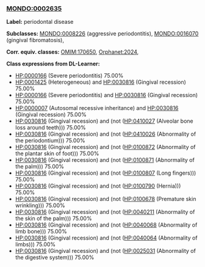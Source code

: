 
### [MONDO:0002635](http://purl.obolibrary.org/obo/MONDO_0002635)
**Label:** periodontal disease

**Subclasses:** [MONDO:0008226](http://purl.obolibrary.org/obo/MONDO_0008226) (aggressive periodontitis), [MONDO:0016070](http://purl.obolibrary.org/obo/MONDO_0016070) (gingival fibromatosis), 

**Corr. equiv. classes:** [OMIM:170650](http://purl.obolibrary.org/obo/OMIM_170650), [Orphanet:2024](http://www.orpha.net/ORDO/Orphanet_2024), 

**Class expressions from DL-Learner:**

- [HP:0000166](http://purl.obolibrary.org/obo/HP_0000166) (Severe periodontitis) 75.00%
- [HP:0001425](http://purl.obolibrary.org/obo/HP_0001425) (Heterogeneous) and [HP:0030816](http://purl.obolibrary.org/obo/HP_0030816) (Gingival recession) 75.00%
- [HP:0000166](http://purl.obolibrary.org/obo/HP_0000166) (Severe periodontitis) and [HP:0030816](http://purl.obolibrary.org/obo/HP_0030816) (Gingival recession) 75.00%
- [HP:0000007](http://purl.obolibrary.org/obo/HP_0000007) (Autosomal recessive inheritance) and [HP:0030816](http://purl.obolibrary.org/obo/HP_0030816) (Gingival recession) 75.00%
- [HP:0030816](http://purl.obolibrary.org/obo/HP_0030816) (Gingival recession) and (not ([HP:0410027](http://purl.obolibrary.org/obo/HP_0410027) (Alveolar bone loss around teeth))) 75.00%
- [HP:0030816](http://purl.obolibrary.org/obo/HP_0030816) (Gingival recession) and (not ([HP:0410026](http://purl.obolibrary.org/obo/HP_0410026) (Abnormality of the periodontium))) 75.00%
- [HP:0030816](http://purl.obolibrary.org/obo/HP_0030816) (Gingival recession) and (not ([HP:0100872](http://purl.obolibrary.org/obo/HP_0100872) (Abnormality of the plantar skin of foot))) 75.00%
- [HP:0030816](http://purl.obolibrary.org/obo/HP_0030816) (Gingival recession) and (not ([HP:0100871](http://purl.obolibrary.org/obo/HP_0100871) (Abnormality of the palm))) 75.00%
- [HP:0030816](http://purl.obolibrary.org/obo/HP_0030816) (Gingival recession) and (not ([HP:0100807](http://purl.obolibrary.org/obo/HP_0100807) (Long fingers))) 75.00%
- [HP:0030816](http://purl.obolibrary.org/obo/HP_0030816) (Gingival recession) and (not ([HP:0100790](http://purl.obolibrary.org/obo/HP_0100790) (Hernia))) 75.00%
- [HP:0030816](http://purl.obolibrary.org/obo/HP_0030816) (Gingival recession) and (not ([HP:0100678](http://purl.obolibrary.org/obo/HP_0100678) (Premature skin wrinkling))) 75.00%
- [HP:0030816](http://purl.obolibrary.org/obo/HP_0030816) (Gingival recession) and (not ([HP:0040211](http://purl.obolibrary.org/obo/HP_0040211) (Abnormality of the skin of the palm))) 75.00%
- [HP:0030816](http://purl.obolibrary.org/obo/HP_0030816) (Gingival recession) and (not ([HP:0040068](http://purl.obolibrary.org/obo/HP_0040068) (Abnormality of limb bone))) 75.00%
- [HP:0030816](http://purl.obolibrary.org/obo/HP_0030816) (Gingival recession) and (not ([HP:0040064](http://purl.obolibrary.org/obo/HP_0040064) (Abnormality of limbs))) 75.00%
- [HP:0030816](http://purl.obolibrary.org/obo/HP_0030816) (Gingival recession) and (not ([HP:0025031](http://purl.obolibrary.org/obo/HP_0025031) (Abnormality of the digestive system))) 75.00%



